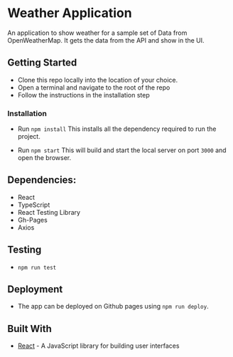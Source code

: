 # Weather Application

An application to show weather for a sample set of Data from OpenWeatherMap.
It gets the data from the API and show in the UI. 

## Getting Started

* Clone this repo locally into the location of your choice. 
* Open a terminal and navigate to the root of the repo
* Follow the instructions in the installation step

### Installation

* Run `npm install`
  This installs all the dependency required to run the project.

* Run `npm start`
  This will build and start the local server on port `3000` and open the browser.

## Dependencies:

- React
- TypeScript
- React Testing Library
- Gh-Pages
- Axios

## Testing

* `npm run test`

## Deployment

* The app can be deployed on Github pages using `npm run deploy`.

## Built With

- [React](https://reactjs.org/) - A JavaScript library for building user interfaces
